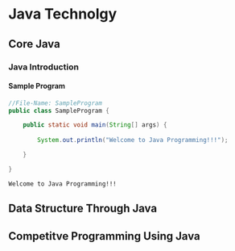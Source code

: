 # Java Technolgy

## Core Java
### Java Introduction
#### Sample Program
```java
//File-Name: SampleProgram
public class SampleProgram {

	public static void main(String[] args) {
		
		System.out.println("Welcome to Java Programming!!!");

	}

}

```
```console
Welcome to Java Programming!!!

```
## Data Structure Through Java

## Competitve Programming Using Java
